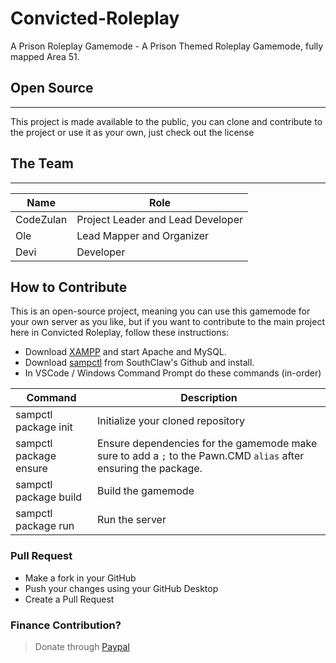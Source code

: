 # Convicted-Roleplay
A Prison Roleplay Gamemode - A Prison Themed Roleplay Gamemode, fully mapped Area 51.

## Open Source
---
This project is made available to the public, you can clone and contribute to the project or use it as your own, just check out the license

## The Team
---
| Name       | Role                              |
| ---------- | --------------------------------- |
| CodeZulan  | Project Leader and Lead Developer |
| Ole        | Lead Mapper and Organizer         |
| Devi       | Developer                         |

## How to Contribute
This is an open-source project, meaning you can use this gamemode for your own server as you like, but if you want to contribute to the main project here in Convicted Roleplay, follow these instructions:

- Download [XAMPP](https://www.apachefriends.org/index.html) and start Apache and MySQL.
- Download [sampctl](https://github.com/Southclaws/sampctl/releases/tag/1.9.1) from SouthClaw's Github and install.
- In VSCode / Windows Command Prompt do these commands (in-order)

| Command                | Description                          |
| ---------------------- | ------------------------------------ |
| sampctl package init   | Initialize your cloned repository    |
| sampctl package ensure | Ensure dependencies for the gamemode make sure to  add a `;` to the Pawn.CMD `alias` after ensuring the package. |
| sampctl package build  | Build the gamemode                   |
| sampctl package run    | Run the server                       |
### Pull Request
- Make a fork in your GitHub
- Push your changes using your GitHub Desktop
- Create a Pull Request

### Finance Contribution?
> Donate through [Paypal](https://paypal.me/RoiZulan)